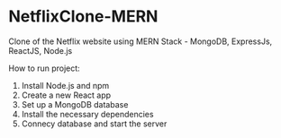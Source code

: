 # NetflixClone-MERN
Clone of the Netflix website using MERN Stack - MongoDB, ExpressJs, ReactJS, Node.js 

How to run project:
1. Install Node.js and npm
2. Create a new React app
3. Set up a MongoDB database
4. Install the necessary dependencies
5. Connecy database and start the server
